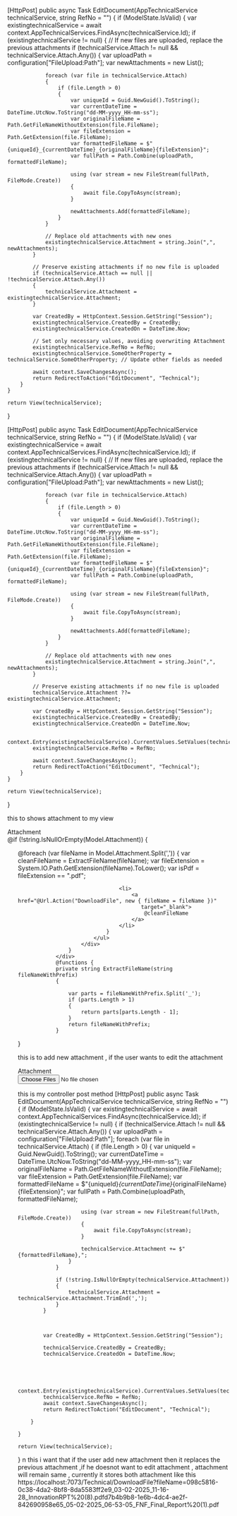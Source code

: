 [HttpPost]
public async Task<IActionResult> EditDocument(AppTechnicalService technicalService, string RefNo = "")
{
    if (ModelState.IsValid)
    {
        var existingtechnicalService = await context.AppTechnicalServices.FindAsync(technicalService.Id);
        if (existingtechnicalService != null)
        {
            // If new files are uploaded, replace the previous attachments
            if (technicalService.Attach != null && technicalService.Attach.Any())
            {
                var uploadPath = configuration["FileUpload:Path"];
                var newAttachments = new List<string>();

                foreach (var file in technicalService.Attach)
                {
                    if (file.Length > 0)
                    {
                        var uniqueId = Guid.NewGuid().ToString();
                        var currentDateTime = DateTime.UtcNow.ToString("dd-MM-yyyy_HH-mm-ss");
                        var originalFileName = Path.GetFileNameWithoutExtension(file.FileName);
                        var fileExtension = Path.GetExtension(file.FileName);
                        var formattedFileName = $"{uniqueId}_{currentDateTime}_{originalFileName}{fileExtension}";
                        var fullPath = Path.Combine(uploadPath, formattedFileName);

                        using (var stream = new FileStream(fullPath, FileMode.Create))
                        {
                            await file.CopyToAsync(stream);
                        }

                        newAttachments.Add(formattedFileName);
                    }
                }

                // Replace old attachments with new ones
                existingtechnicalService.Attachment = string.Join(",", newAttachments);
            }

            // Preserve existing attachments if no new file is uploaded
            if (technicalService.Attach == null || !technicalService.Attach.Any())
            {
                technicalService.Attachment = existingtechnicalService.Attachment;
            }

            var CreatedBy = HttpContext.Session.GetString("Session");
            existingtechnicalService.CreatedBy = CreatedBy;
            existingtechnicalService.CreatedOn = DateTime.Now;

            // Set only necessary values, avoiding overwriting Attachment
            existingtechnicalService.RefNo = RefNo;
            existingtechnicalService.SomeOtherProperty = technicalService.SomeOtherProperty; // Update other fields as needed

            await context.SaveChangesAsync();
            return RedirectToAction("EditDocument", "Technical");
        }
    }

    return View(technicalService);
}




[HttpPost]
public async Task<IActionResult> EditDocument(AppTechnicalService technicalService, string RefNo = "")
{
    if (ModelState.IsValid)
    {
        var existingtechnicalService = await context.AppTechnicalServices.FindAsync(technicalService.Id);
        if (existingtechnicalService != null)
        {
            // If new files are uploaded, replace the previous attachments
            if (technicalService.Attach != null && technicalService.Attach.Any())
            {
                var uploadPath = configuration["FileUpload:Path"];
                var newAttachments = new List<string>();

                foreach (var file in technicalService.Attach)
                {
                    if (file.Length > 0)
                    {
                        var uniqueId = Guid.NewGuid().ToString();
                        var currentDateTime = DateTime.UtcNow.ToString("dd-MM-yyyy_HH-mm-ss");
                        var originalFileName = Path.GetFileNameWithoutExtension(file.FileName);
                        var fileExtension = Path.GetExtension(file.FileName);
                        var formattedFileName = $"{uniqueId}_{currentDateTime}_{originalFileName}{fileExtension}";
                        var fullPath = Path.Combine(uploadPath, formattedFileName);

                        using (var stream = new FileStream(fullPath, FileMode.Create))
                        {
                            await file.CopyToAsync(stream);
                        }

                        newAttachments.Add(formattedFileName);
                    }
                }

                // Replace old attachments with new ones
                existingtechnicalService.Attachment = string.Join(",", newAttachments);
            }

            // Preserve existing attachments if no new file is uploaded
            technicalService.Attachment ??= existingtechnicalService.Attachment;

            var CreatedBy = HttpContext.Session.GetString("Session");
            existingtechnicalService.CreatedBy = CreatedBy;
            existingtechnicalService.CreatedOn = DateTime.Now;

            context.Entry(existingtechnicalService).CurrentValues.SetValues(technicalService);
            existingtechnicalService.RefNo = RefNo;

            await context.SaveChangesAsync();
            return RedirectToAction("EditDocument", "Technical");
        }
    }

    return View(technicalService);
}



this to shows attachment to my view 
				<div class="col-sm-1 align-items-center">
					<label asp-for="Attach" class="control-label">Attachment </label>
				</div>
				<div class="col-sm-3">
					@if (!string.IsNullOrEmpty(Model.Attachment))
					{
						<div>
							<ul>
								@foreach (var fileName in Model.Attachment.Split(','))
								{
									var cleanFileName = ExtractFileName(fileName);
									var fileExtension = System.IO.Path.GetExtension(fileName).ToLower();
									var isPdf = fileExtension == ".pdf";

									<li>
										<a href="@Url.Action("DownloadFile", new { fileName = fileName })"
										   target="_blank">
											@cleanFileName
										</a>
									</li>
								}
							</ul>
						</div>
					}
				</div>
				@functions {
				private string ExtractFileName(string fileNameWithPrefix)
				{

					var parts = fileNameWithPrefix.Split('_');
					if (parts.Length > 1)
					{
						return parts[parts.Length - 1];
					}
					return fileNameWithPrefix;
				}
}

this is to add new attachment , if the user wants to edit the attachment 
<div class="col-sm-1 align-items-center">
				<label asp-for="Attach" class="control-label">Attachment </label>
</div>
<div class="col-sm-3">
				<input asp-for="Attach" type="file" class="form-control form-control-sm" multiple id="fileInput" />
				<span asp-validation-for="Attach" class="text-danger"></span>

</div>


this is my controller post method 
[HttpPost]
public async Task<IActionResult> EditDocument(AppTechnicalService technicalService, string RefNo = "")
{
	if (ModelState.IsValid)
	{
		var existingtechnicalService = await context.AppTechnicalServices.FindAsync(technicalService.Id);
		if (existingtechnicalService != null)
		{
			if (technicalService.Attach != null && technicalService.Attach.Any())
			{
				var uploadPath = configuration["FileUpload:Path"];
				foreach (var file in technicalService.Attach)
				{
					if (file.Length > 0)
					{
						var uniqueId = Guid.NewGuid().ToString();
						var currentDateTime = DateTime.UtcNow.ToString("dd-MM-yyyy_HH-mm-ss");
						var originalFileName = Path.GetFileNameWithoutExtension(file.FileName);
						var fileExtension = Path.GetExtension(file.FileName);
						var formattedFileName = $"{uniqueId}_{currentDateTime}_{originalFileName}{fileExtension}";
						var fullPath = Path.Combine(uploadPath, formattedFileName);

						using (var stream = new FileStream(fullPath, FileMode.Create))
						{
							await file.CopyToAsync(stream);
						}

						technicalService.Attachment += $"{formattedFileName},";
					}
				}

				if (!string.IsNullOrEmpty(technicalService.Attachment))
				{
					technicalService.Attachment = technicalService.Attachment.TrimEnd(',');
				}
			}

           

            var CreatedBy = HttpContext.Session.GetString("Session");

			technicalService.CreatedBy = CreatedBy;
			technicalService.CreatedOn = DateTime.Now;




			context.Entry(existingtechnicalService).CurrentValues.SetValues(technicalService);
			technicalService.RefNo = RefNo;
			await context.SaveChangesAsync();
            return RedirectToAction("EditDocument", "Technical");
            
        }
		
	}

    return View(technicalService);


}
n this i want that if the user add new attachment then it replaces the previous attachment ,if he doesnot want to edit attachment , attachment will remain same , currently it stores both attachment like this 
https://localhost:7073/Technical/DownloadFile?fileName=098c5816-0c38-4da2-8bf8-8da5583ff2e9_03-02-2025_11-16-28_InnovationRPT%20(8).pdfd7b4b9b8-1e6b-4dc4-ae2f-842690958e65_05-02-2025_06-53-05_FNF_Final_Report%20(1).pdf
